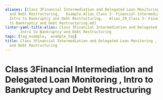 ```yaml
---
aliases: [Class 3Financial Intermediation and Delegated Loan Monitoring,  Intro to Bankruptcy]
  and Debt Restructuring,   Example_Alias_Class 3- Financial Intermediation and Delegated Loan Monitoring ,  
  Intro to Bankruptcy and Debt Restructuring,   Alias_29_Class 3- Financial Intermediation and Delegated Loan Monitoring ,   Intro
  to Bankruptcy and Debt Restructuring.md]
linter-yaml-title-alias: Class 3Financial Intermediation and Delegated Loan Monitoring
  ,    Intro to Bankruptcy and Debt Restructuring
tags: [tag_example,  example_tag]
title: Class 3Financial Intermediation and Delegated Loan Monitoring ,  Intro to Bankruptcy and Debt Restructuring
  and Debt Restructuring
---
```


# Class 3Financial Intermediation and Delegated Loan Monitoring ,  Intro to Bankruptcy and Debt Restructuring

